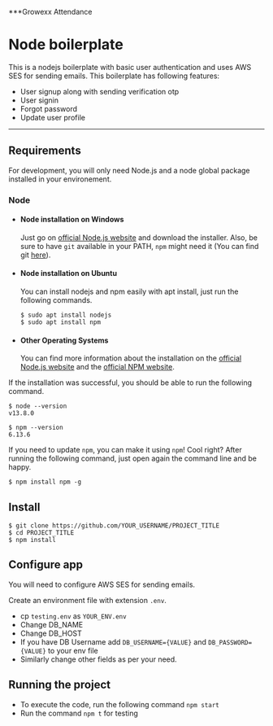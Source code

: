 ***Growexx Attendance
# Node boilerplate
This is a nodejs boilerplate with basic user authentication and uses AWS SES for sending emails. This boilerplate has following features:
- User signup along with sending verification otp
- User signin
- Forgot password
- Update user profile

---
## Requirements

For development, you will only need Node.js and a node global package installed in your environement.

### Node
- #### Node installation on Windows

  Just go on [official Node.js website](https://nodejs.org/) and download the installer.
Also, be sure to have `git` available in your PATH, `npm` might need it (You can find git [here](https://git-scm.com/)).

- #### Node installation on Ubuntu

  You can install nodejs and npm easily with apt install, just run the following commands.

      $ sudo apt install nodejs
      $ sudo apt install npm

- #### Other Operating Systems
  You can find more information about the installation on the [official Node.js website](https://nodejs.org/) and the [official NPM website](https://npmjs.org/).

If the installation was successful, you should be able to run the following command.

    $ node --version
    v13.8.0

    $ npm --version
    6.13.6

If you need to update `npm`, you can make it using `npm`! Cool right? After running the following command, just open again the command line and be happy.

    $ npm install npm -g

## Install

    $ git clone https://github.com/YOUR_USERNAME/PROJECT_TITLE
    $ cd PROJECT_TITLE
    $ npm install

## Configure app

You will need to configure AWS SES for sending emails.

Create an environment file with extension ```.env```.

- cp ```testing.env``` as ```YOUR_ENV.env```
- Change DB_NAME
- Change DB_HOST
- If you have DB Username add ```DB_USERNAME={VALUE}``` and ```DB_PASSWORD={VALUE}``` to your env file
- Similarly change other fields as per your need.

## Running the project

- To execute the code, run the following command ```npm start```
- Run the command ```npm t``` for testing
